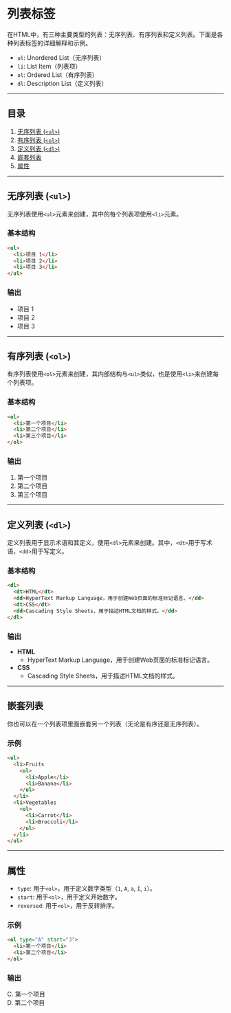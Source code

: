 # 列表标签

在HTML中，有三种主要类型的列表：无序列表、有序列表和定义列表。下面是各种列表标签的详细解释和示例。

- `ul`: Unordered List（无序列表）
- `li`: List Item（列表项）
- `ol`: Ordered List（有序列表）
- `dl`: Description List（定义列表）

---

## 目录

1. [无序列表 (`<ul>`)](#无序列表-ul)
2. [有序列表 (`<ol>`)](#有序列表-ol)
3. [定义列表 (`<dl>`)](#定义列表-dl)
4. [嵌套列表](#嵌套列表)
5. [属性](#属性)

---

## 无序列表 (`<ul>`)

无序列表使用`<ul>`元素来创建，其中的每个列表项使用`<li>`元素。

### 基本结构

```html
<ul>
  <li>项目 1</li>
  <li>项目 2</li>
  <li>项目 3</li>
</ul>
```

### 输出

- 项目 1
- 项目 2
- 项目 3

---

## 有序列表 (`<ol>`)

有序列表使用`<ol>`元素来创建，其内部结构与`<ul>`类似，也是使用`<li>`来创建每个列表项。

### 基本结构

```html
<ol>
  <li>第一个项目</li>
  <li>第二个项目</li>
  <li>第三个项目</li>
</ol>
```

### 输出

1. 第一个项目
2. 第二个项目
3. 第三个项目

---

## 定义列表 (`<dl>`)

定义列表用于显示术语和其定义，使用`<dl>`元素来创建。其中，`<dt>`用于写术语，`<dd>`用于写定义。

### 基本结构

```html
<dl>
  <dt>HTML</dt>
  <dd>HyperText Markup Language，用于创建Web页面的标准标记语言。</dd>
  <dt>CSS</dt>
  <dd>Cascading Style Sheets，用于描述HTML文档的样式。</dd>
</dl>
```

### 输出

- **HTML**
  - HyperText Markup Language，用于创建Web页面的标准标记语言。
- **CSS**
  - Cascading Style Sheets，用于描述HTML文档的样式。

---

## 嵌套列表

你也可以在一个列表项里面嵌套另一个列表（无论是有序还是无序列表）。

### 示例

```html
<ul>
  <li>Fruits
    <ul>
      <li>Apple</li>
      <li>Banana</li>
    </ul>
  </li>
  <li>Vegetables
    <ul>
      <li>Carrot</li>
      <li>Broccoli</li>
    </ul>
  </li>
</ul>
```

---

## 属性

- `type`: 用于`<ol>`，用于定义数字类型（`1`, `A`, `a`, `I`, `i`）。
- `start`: 用于`<ol>`，用于定义开始数字。
- `reversed`: 用于`<ol>`，用于反转排序。

### 示例

```html
<ol type="A" start="3">
  <li>第一个项目</li>
  <li>第二个项目</li>
</ol>
```

### 输出

C. 第一个项目  
D. 第二个项目